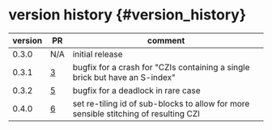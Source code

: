 version history                 {#version_history}
============

 version            |  PR                                                  | comment
 ------------------ | ---------------------------------------------------- | ---------------------------------------------------
 0.3.0              |  N/A                                                 | initial release
 0.3.1              |  [3](https://github.com/ZEISS/warpaffine/pull/3)     | bugfix for a crash for "CZIs containing a single brick but have an S-index"
 0.3.2              |  [5](https://github.com/ZEISS/warpaffine/pull/5)     | bugfix for a deadlock in rare case
 0.4.0              |  [6](https://github.com/ZEISS/warpaffine/pull/6)     | set re-tiling id of sub-blocks to allow for more sensible stitching of resulting CZI